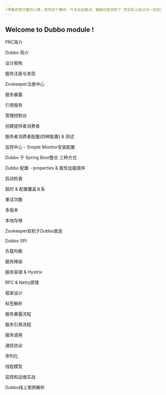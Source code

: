 ```yaml
---
(带着非常沉重的心情，来写这个模块，今天出去面试，被面试官讽刺了-可实际上自己对一些实践使用确实有很多不了解，被嘲笑也在所难免，当是激励自己吧，好好学，学完一定要记得怼回去！ ~记于4/13耻辱日)
---
```


## Welcome to Dubbo module !



PRC简介

Dubbo 简介

设计架构

服务注册与发现

Zookeeper注册中心

服务暴露

引用服务

管理控制台

创建提供者消费者

服务者消费者配置(四种配置) & 测试

监控中心 - Simple Monitor安装配置

Dubbo 于 Spring Boot整合 三种方式

Dubbo 配置 - properties & 属性加载顺序

启动检查

超时 & 配置覆盖关系

重试次数

多版本

本地存根

Zookeeper宕机于Dubbo直连

Dubbo SPI

负载均衡

服务降级

服务容错 & Hystrix

RPC & Netty原理

框架设计

标签解析

服务暴露流程

服务引用流程

服务调用

通信协议

序列化

线程模型

监控和运维实战

Dubbo线上案例解析







